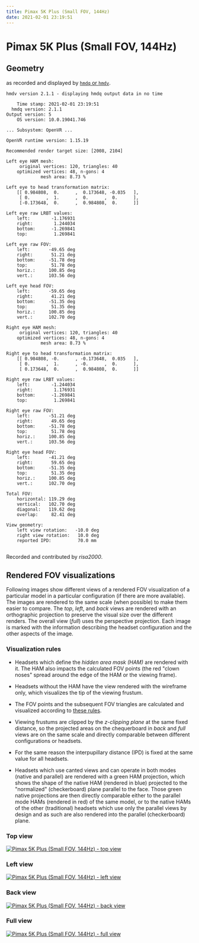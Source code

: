 ```yaml
---
title: Pimax 5K Plus (Small FOV, 144Hz)
date: 2021-02-01 23:19:51
---
```

# Pimax 5K Plus (Small FOV, 144Hz)

## Geometry

as recorded and displayed by [`hmdq` or `hmdv`](https://github.com/risa2000/hmdq).
```
hmdv version 2.1.1 - displaying hmdq output data in no time

    Time stamp: 2021-02-01 23:19:51
  hmdq version: 2.1.1
Output version: 5
    OS version: 10.0.19041.746

... Subsystem: OpenVR ...

OpenVR runtime version: 1.15.19

Recommended render target size: [2008, 2104]

Left eye HAM mesh:
     original vertices: 120, triangles: 40
    optimized vertices: 48, n-gons: 4
             mesh area: 8.73 %

Left eye to head transformation matrix:
    [[ 0.984808,  0.      ,  0.173648, -0.035   ],
     [ 0.      ,  1.      ,  0.      ,  0.      ],
     [-0.173648,  0.      ,  0.984808,  0.      ]]

Left eye raw LRBT values:
    left:        -1.176931
    right:        1.244034
    bottom:      -1.269841
    top:          1.269841

Left eye raw FOV:
    left:       -49.65 deg
    right:       51.21 deg
    bottom:     -51.78 deg
    top:         51.78 deg
    horiz.:     100.85 deg
    vert.:      103.56 deg

Left eye head FOV:
    left:       -59.65 deg
    right:       41.21 deg
    bottom:     -51.35 deg
    top:         51.35 deg
    horiz.:     100.85 deg
    vert.:      102.70 deg

Right eye HAM mesh:
     original vertices: 120, triangles: 40
    optimized vertices: 48, n-gons: 4
             mesh area: 8.73 %

Right eye to head transformation matrix:
    [[ 0.984808, -0.      , -0.173648,  0.035   ],
     [ 0.      ,  1.      , -0.      ,  0.      ],
     [ 0.173648,  0.      ,  0.984808,  0.      ]]

Right eye raw LRBT values:
    left:        -1.244034
    right:        1.176931
    bottom:      -1.269841
    top:          1.269841

Right eye raw FOV:
    left:       -51.21 deg
    right:       49.65 deg
    bottom:     -51.78 deg
    top:         51.78 deg
    horiz.:     100.85 deg
    vert.:      103.56 deg

Right eye head FOV:
    left:       -41.21 deg
    right:       59.65 deg
    bottom:     -51.35 deg
    top:         51.35 deg
    horiz.:     100.85 deg
    vert.:      102.70 deg

Total FOV:
    horizontal: 119.29 deg
    vertical:   102.70 deg
    diagonal:   119.62 deg
    overlap:     82.41 deg

View geometry:
    left view rotation:   -10.0 deg
    right view rotation:   10.0 deg
    reported IPD:          70.0 mm


```
Recorded and contributed by _risa2000_.

## Rendered FOV visualizations

Following images show different views of a rendered FOV visualization of a
particular model in a particular configuration (if there are more available).
The images are rendered to the same scale (when possible) to make them easier
to compare. The _top_, _left_, and _back_ views are rendered with an
orthographic projection to preserve the visual size over the different renders.
The overall view (_full_) uses the perspective projection. Each image is marked
with the information describing the headset configuration and the other aspects
of the image.

### Visualization rules

* Headsets which define the _hidden area mask (HAM)_ are rendered with it. The
  HAM also impacts the calculated FOV points (the red "clown noses" spread
  around the edge of the HAM or the viewing frame).

* Headsets without the HAM have the view rendered with the wireframe only, which
  visualizes the tip of the viewing frustum.

* The FOV points and the subsequent FOV triangles are calculated and visualized
  according to [these
  rules](https://risa2000.github.io/vrdocs/docs/hmd_fov_calculation).

* Viewing frustums are clipped by the _z-clipping plane_ at the same fixed
  distance, so the projected areas on the chequerboard in _back_ and _full_
  views are on the same scale and directly comparable between different
  configurations or headsets.

* For the same reason the interpupillary distance (IPD) is fixed at the same
  value for all headsets.

* Headsets which use canted views and can operate in both modes (native and
  parallel) are rendered with a green HAM projection, which shows the shape of
  the native HAM (rendered in blue) projected to the "normalized"
  (checkerboard) plane parallel to the face. Those green native projections are
  then directly comparable either to the parallel mode HAMs (rendered in red)
  of the same model, or to the native HAMs of the other (traditional) headsets
  which use only the parallel views by design and as such are also rendered
  into the parallel (checkerboard) plane.

### Top view
[![Pimax 5K Plus (Small FOV, 144Hz) - top view](../images/Pimax5KPlus_Small_Native_R144_top.dmx.png)](../images/Pimax5KPlus_Small_Native_R144_top.dmx.png)

### Left view
[![Pimax 5K Plus (Small FOV, 144Hz) - left view](../images/Pimax5KPlus_Small_Native_R144_left.dmx.png)](../images/Pimax5KPlus_Small_Native_R144_left.dmx.png)

### Back view
[![Pimax 5K Plus (Small FOV, 144Hz) - back view](../images/Pimax5KPlus_Small_Native_R144_back.dmx.png)](../images/Pimax5KPlus_Small_Native_R144_back.dmx.png)

### Full view
[![Pimax 5K Plus (Small FOV, 144Hz) - full view](../images/Pimax5KPlus_Small_Native_R144_over.dmx.png)](../images/Pimax5KPlus_Small_Native_R144_over.dmx.png)


